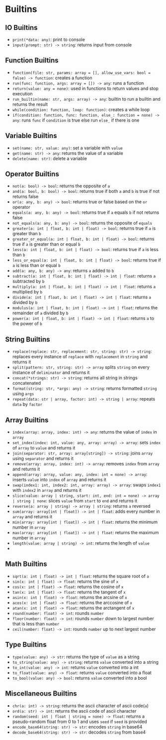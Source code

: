 # Builtins

## IO Builtins

- `print(*data: any)`: print to console
- `input(prompt: str) -> string`: returns input from console

## Function Builtins

- `function(file: str, params: array = [], allow_use_vars: bool = false) -> function`: creates a function
- `run(func: function, args: array = []) -> any`: runs a function
- `return(value: any = none)`: used in functions to return values and stop execution
- `run_builtin(name: str, args: array) -> any`: builtin to run a builtin and returns the result
- `while(condition: function, loop: function)`: creates a while loop
- `if(condition: function, func: function, else_: function = none) -> any`: runs `func` if `condition` is true else run `else_` if there is one

## Variable Builtins

- `set(name: str, value: any)`: set a variable with `value`
- `get(name: str) -> any`: returns the value of a variable
- `delete(name: str)`: delete a variable

## Operator Builtins

- `not(a: bool) -> bool`: returns the opposite of `a`
- `and(a: bool, b: bool) -> bool`: returns true if both `a` and `b` is true if not returns false
- `or(a: any, b: any) -> bool`: returns true or false based on the `or` operator
- `equals(a: any, b: any) -> bool`: returns true if `a` equals `b` if not returns false
- `not_equals(a: any, b: any) -> bool`: returns the opposite of `equals`
- `greater(a: int | float, b: int | float) -> bool`: returns true if `a` is greater than `b`
- `greater_or_equal(a: int | float, b: int | float) -> bool`: returns true if `a` is greater than or equal `b`
- `less(a: int | float, b: int | float) -> bool`: returns true if `a` is less than `b`
- `less_or_equal(a: int | float, b: int | float) -> bool`: returns true if `a` is less than or equal `b`
- `add(a: any, b: any) -> any`: returns `a` added to `b`
- `subtract(a: int | float, b: int | float) -> int | float`: returns `a` subtracted by `b`
- `multiply(a: int | float, b: int | float) -> int | float`: returns `a` multiplied by `b`
- `divide(a: int | float, b: int | float) -> int | float`: returns `a` divided by `b`
- `modulus(a: int | float, b: int | float) -> int | float`: returns the remainder of `a` divided by `b`
- `power(a: int | float, b: int | float) -> int | float`: returns `a` to the power of `b`

## String Builtins

- `replace(replace: str, replacement: str, string: str) -> string`: replaces every instance of `replace` with `replacement` in `string` and returns it
- `split(pattern: str, string: str) -> array` splits `string` on every instance of `deliminator` and returns it
- `concat(*strings: str) -> string`: returns all string in strings concatenated
- `format(string: str, *args: any) -> string`: returns formatted `string` using `args`
- `repeat(data: str | array, factor: int) -> string | array`: repeats `data` by `factor`

## Array Builtins

- `index(array: array, index: int) -> any`: returns the value of `index` in `array`
- `set_index(index: int, value: any, array: array) -> array`: sets `index` of `array` to `value` and returns it
- `join(separator: str, array: array[string]) -> string`: joins `array` using `separator` and returns it
- `remove(array: array, index: int) -> array`: removes `index` from `array` and returns it
- `append(array: array, value: any, index: int = none) -> array`: inserts `value` into `index` of `array` and returns it
- `swap(index1: int, index2: int, array: array) -> array`: swaps `index1` with `index2` in `array` and returns it
- `slice(value: array | string, start: int, end: int = none) -> array | string | none`: slices `value` from `start` to `end` and returns it
- `reverse(a: array | string) -> array | string`: returns `a` reversed
- `sum(array: array[int | float]) -> int | float`: adds every number in `array` and returns it
- `min(array: array[int | float]) -> int | float`: returns the minimum number in `array`
- `max(array: array[int | float]) -> int | float`: returns the maximum number in `array`
- `length(value: array | string) -> int`: returns the length of `value`
-

## Math Builtins

- `sqrt(a: int | float) -> int | float`: returns the square root of `a`
- `sin(x: int | float) -> float`: returns the sine of `x`
- `cos(x: int | float) -> float`: returns the cosine of `x`
- `tan(x: int | float) -> float`: returns the tangent of `x`
- `asin(x: int | float) -> float`: returns the arcsine of `x`
- `acos(x: int | float) -> float`: returns the arccosine of `x`
- `atan(x: int | float) -> float`: returns the arctangent of `x`
- `round(number: float) -> int`: rounds `number`
- `floor(number: float) -> int`: rounds `number` down to largest number that is less than `number`
- `ceil(number: float) -> int`: rounds `number` up to next largest number

## Type Builtins

- `type(value: any) -> str`: returns the type of `value` as a string
- `to_string(value: any) -> string`: returns `value` converted into a string
- `to_int(value: any) -> int`: returns `value` converted into a int
- `to_float(value: any) -> float`: returns `value` converted into a float
- `to_bool(value: any) -> bool`: returns `value` converted into a bool

## Miscellaneous Builtins

- `chr(a: int) -> string`: returns the ascii character of ascii code(`a`)
- `ord(a: str) -> int`: returns the ascii code of ascii character
- `random(seed: int | float | string = none) -> float`: returns a pseudo-random float from 0 to 1 and uses `seed` if `seed` is provided
- `encode_base64(string: str) -> str`: encodes `string` in base64
- `decode_base64(string: str) -> str`: decodes `string` from base4
